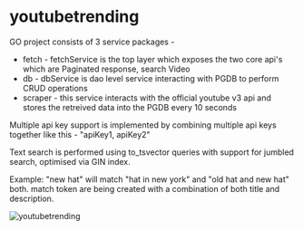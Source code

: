 # youtubetrending

GO project consists of 3 service packages -

* fetch - fetchService is the top layer which exposes the two core api's which are Paginated response, search Video
* db - dbService is dao level service interacting with PGDB to perform CRUD operations
* scraper - this service interacts with the official youtube v3 api and stores the retreived data into the PGDB every 10 seconds


Multiple api key support is implemented by combining multiple api keys together like this - "apiKey1, apiKey2"

Text search is performed using to_tsvector queries with support for jumbled search, optimised via GIN index.

Example: "new hat" will match "hat in new york" and "old hat and new hat" both. match token are being created with a combination of both title and description.

 


 
![youtubetrending](https://user-images.githubusercontent.com/29565394/211211358-554e197a-12c6-4540-bc10-9487893cc8da.png)
